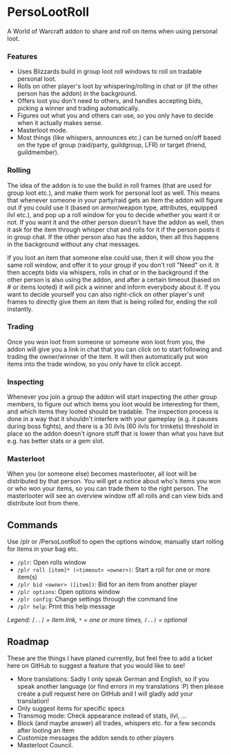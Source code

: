 # PersoLootRoll
A World of Warcraft addon to share and roll on items when using personal loot.

### Features
- Uses Blizzards build in group loot roll windows to roll on tradable personal loot.
- Rolls on other player's loot by whispering/rolling in chat or (if the other person has the addon) in the background.
- Offers loot you don't need to others, and handles accepting bids, picking a winner and trading automatically.
- Figures out what you and others can use, so you only have to decide when it actually makes sense.
- Masterloot mode.
- Most things (like whispers, announces etc.) can be turned on/off based on the type of group (raid/party, guildgroup, LFR) or target (friend, guildmember).

### Rolling
The idea of the addon is to use the build in roll frames (that are used for group loot etc.),
and make them work for personal loot as well. This means that whenever someone in your party/raid
gets an item the addon will figure out if you could use it (based on armor/weapon type, attributes,
equipped ilvl etc.), and pop up a roll window for you to decide whether you want it or not. If
you want it and the other person doesn't have the addon as well, then it ask for the item through
whisper chat and rolls for it if the person posts it in group chat. If the other person also has the
addon, then all this happens in the background without any chat messages.

If you loot an item that someone else could use, then it will show you the same roll window, and
offer it to your group if you don't roll "Need" on it. It then accepts bids via whispers, rolls
in chat or in the background if the other person is also using the addon, and after a certain
timeout (based on # or items looted) it will pick a winner and inform everybody about it. If you
want to decide yourself you can also right-click on other player's unit frames to directly give
them an item that is being rolled for, ending the roll instantly.

### Trading
Once you won loot from someone or someone won loot from you, the addon will give you a link in chat
that you can click on to start following and trading the owner/winner of the item. It will then
automatically put won items into the trade window, so you only have to click accept.

### Inspecting
Whenever you join a group the addon will start inspecting the other group members, to figure out which
items you loot would be interesting for them, and which items they looted should be tradable. The inspection
process is done in a way that it shouldn't interfere with your gameplay (e.g. it pauses during boss fights),
and there is a 30 ilvls (60 ilvls for trinkets) threshold in place so the addon doesn't ignore stuff that is
lower than what you have but e.g. has better stats or a gem slot.

### Masterloot
When you (or someone else) becomes masterlooter, all loot will be distributed by that person. You will get
a notice about who's items you won or who won your items, so you can trade them to the right person.
The masterlooter will see an overview window off all rolls and can view bids and distribute loot from there.

## Commands
Use /plr or /PersoLootRoll to open the options window, manually start rolling for items in your bag etc.

- `/plr`: Open rolls window
- `/plr roll [item]* (<timeout> <owner>)`: Start a roll for one or more item(s)
- `/plr bid <owner> ([item])`: Bid for an item from another player
- `/plr options`: Open options window
- `/plr config`: Change settings through the command line
- `/plr help`: Print this help message

*Legend: `[..]` = item link, `*` = one or more times, `(..)` = optional*

## Roadmap
These are the things I have planed currently, but feel free to add a ticket here on GitHub to suggest a feature that you would like to see!

- More translations: Sadly I only speak German and English, so if you speak another language (or find errors in my
  translations :P) then please create a pull request here on GitHub and I will gladly add your translation!
- Only suggest items for specific specs
- Transmog mode: Check appearance instead of stats, ilvl, ...
- Block (and maybe answer) all trades, whispers etc. for a few seconds after looting an item
- Customize messages the addon sends to other players
- Masterloot Council.
